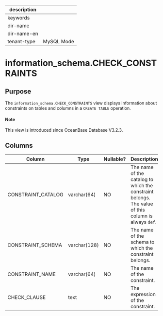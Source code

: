 | description ||
|---|---|
| keywords ||
| dir-name ||
| dir-name-en ||
| tenant-type | MySQL Mode |

# information_schema.CHECK_CONSTRAINTS

## Purpose

The `information_schema.CHECK_CONSTRAINTS` view displays information about constraints on tables and columns in a `CREATE TABLE` operation.

<main id="notice" type='explain'>
  <h4>Note</h4>
  <p>This view is introduced since OceanBase Database V3.2.3. </p>
</main>

## Columns

| Column | Type | Nullable? | Description |
|--------------------|---------------|------------|-----------------------|
| CONSTRAINT_CATALOG | varchar(64) | NO | The name of the catalog to which the constraint belongs. The value of this column is always `def`. |
| CONSTRAINT_SCHEMA | varchar(128) | NO | The name of the schema to which the constraint belongs. |
| CONSTRAINT_NAME | varchar(64) | NO | The name of the constraint. |
| CHECK_CLAUSE | text | NO | The expression of the constraint. |
